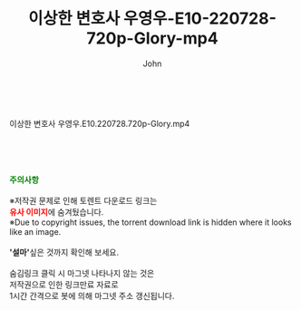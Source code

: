 ﻿---
layout: post
title:  "이상한 변호사 우영우-E10-220728-720p-Glory-mp4"
author: John
categories: [ 드라마 ]
tags: [  ]
image:  
description: "이상한 변호사 우영우-E10-220728-720p-Glory-mp4 torrent 정보 공유"
toc: true
toc_sticky: true
---

<br>
<div class="view-img">
<a class="view_image" href="https://torrentmobile59.com/bbs/view_image.php?fn=%2Fdata%2Ffile%2Fdrama%2F2345726642_LM7Ogpu2_0acd0c16a0f3b718ad3b03d8859c6ecb8651180b.jpg" target="_blank"><img alt="" class="img-tag" content="https://torrentmobile59.com/data/file/drama/2345726642_LM7Ogpu2_0acd0c16a0f3b718ad3b03d8859c6ecb8651180b.jpg" itemprop="image" src="https://torrentmobile59.com/data/file/drama/2345726642_LM7Ogpu2_0acd0c16a0f3b718ad3b03d8859c6ecb8651180b.jpg"/></a></div><div class="view-content" itemprop="description">
<p>이상한 변호사 우영우.E10.220728.720p-Glory.mp4<br/></p> </div>
    
<br><br><br>
<p data-ke-size="size16"><b><span style="color: green;">주의사항</span></b><br /><br />※저작권 문제로 인해 토렌트 다운로드 링크는<br /><b><span style="color: red;">유사 이미지</span></b>에 숨겨뒀습니다.<br />※Due to copyright issues, the torrent download link is hidden where it looks like an image.<br /><br /><b>'설마'</b>싶은 것까지 확인해 보세요.<br /><br />숨김링크 클릭 시 마그넷 나타나지 않는 것은<br />저작권으로 인한 링크만료 자료로<br />1시간 간격으로 봇에 의해 마그넷 주소 갱신됩니다.</p>
